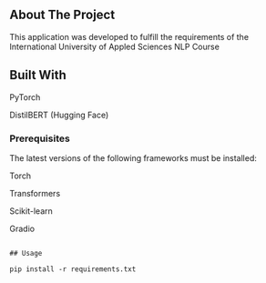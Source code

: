 
## About The Project

This application was developed to fulfill the requirements of the International University of Appled Sciences NLP Course

## Built With

PyTorch

DistilBERT (Hugging Face)

### Prerequisites

The latest versions of the following frameworks must be installed: 

Torch

Transformers

Scikit-learn

Gradio

```

## Usage

pip install -r requirements.txt




